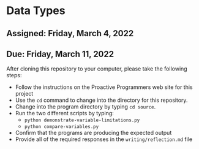 # Data Types

## Assigned: Friday, March 4, 2022
## Due: Friday, March 11, 2022

After cloning this repository to your computer, please take the following steps:

- Follow the instructions on the Proactive Programmers web site for this project
- Use the `cd` command to change into the directory for this repository.
- Change into the program directory by typing `cd source`.
- Run the two different scripts by typing:
  - `python demonstrate-variable-limitations.py`
  - `python compare-variables.py`
- Confirm that the programs are producing the expected output
- Provide all of the required responses in the `writing/reflection.md` file

